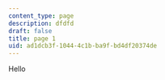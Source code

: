 ```yaml
---
content_type: page
description: dfdfd
draft: false
title: page 1
uid: ad1dcb3f-1044-4c1b-ba9f-bd4df20374de
---
```

Hello